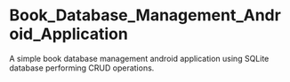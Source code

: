 # Book_Database_Management_Android_Application
 A simple book database management android application using SQLite database performing CRUD operations.
